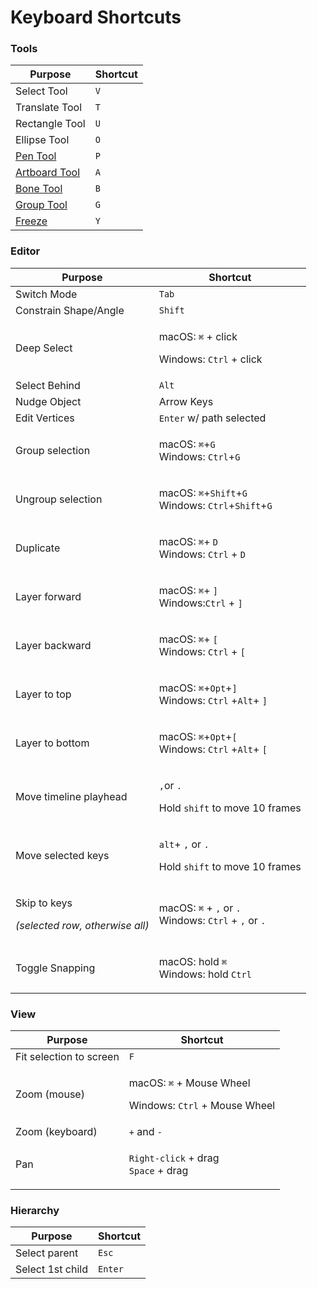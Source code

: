 # Keyboard Shortcuts

### Tools

| Purpose                                            | Shortcut |
| -------------------------------------------------- | -------- |
| Select Tool                                        | `V`      |
| Translate Tool                                     | `T`      |
| Rectangle Tool                                     | `U`      |
| Ellipse Tool                                       | `O`      |
| [Pen Tool](fundamentals/pen-tool/)                 | `P`      |
| [Artboard Tool](fundamentals/artboards.md)         | `A`      |
| [Bone Tool](manipulating-shapes/bones/)            | `B`      |
| [Group Tool](fundamentals/groups/)                 | `G`      |
| [Freeze](manipulating-shapes/origin-and-freeze.md) | `Y`      |

### **Editor**

| **Purpose**                                                             | Shortcut                                                                                                                            |
| ----------------------------------------------------------------------- | ----------------------------------------------------------------------------------------------------------------------------------- |
| Switch Mode                                                             | `Tab`                                                                                                                               |
| Constrain Shape/Angle                                                   | `Shift`                                                                                                                             |
| Deep Select                                                             | <p>macOS: <code>⌘</code> + click</p><p>Windows: <code>Ctrl</code> + click</p>                                                       |
| Select Behind                                                           | `Alt`                                                                                                                               |
| Nudge Object                                                            | Arrow Keys                                                                                                                          |
| Edit Vertices                                                           | `Enter` w/ path selected                                                                                                            |
| Group selection                                                         | <p>macOS: <code>⌘</code>+<code>G</code> <br>Windows: <code>Ctrl</code>+<code>G</code></p>                                           |
| Ungroup selection                                                       | <p>macOS: <code>⌘</code>+<code>Shift</code>+<code>G</code> <br>Windows: <code>Ctrl</code>+<code>Shift</code>+<code>G</code></p>     |
| Duplicate                                                               | <p>macOS: <code>⌘</code>+ <code>D</code> <br>Windows: <code>Ctrl</code> + <code>D</code></p>                                        |
| Layer forward                                                           | <p>macOS: <code>⌘</code>+ <code>]</code> <br>Windows:<code>Ctrl</code> + <code>]</code></p>                                         |
| Layer backward                                                          | <p>macOS: <code>⌘</code>+ <code>[</code> <br>Windows: <code>Ctrl</code> + <code>[</code></p>                                        |
| Layer to top                                                            | <p>macOS:  <code>⌘</code>+<code>Opt</code>+<code>]</code> <br>Windows: <code>Ctrl</code> +<code>Alt</code>+ <code>]</code></p>      |
| Layer to bottom                                                         | <p>macOS:  <code>⌘</code>+<code>Opt</code>+<code>[</code> <br>Windows: <code>Ctrl</code> +<code>Alt</code>+ <code>[</code></p>      |
| Move timeline playhead                                                  | <p><code>,</code>or <code>.</code> </p><p>Hold <code>shift</code> to move 10 frames</p>                                             |
| Move selected keys                                                      | <p><code>alt</code>+ <code>,</code> or <code>.</code> </p><p>Hold <code>shift</code> to move 10 frames</p>                          |
| <p>Skip to keys</p><p><em>(selected row, otherwise all)</em></p><p></p> | <p>macOS:  <code>⌘</code> + <code>,</code> or <code>.</code> <br>Windows: <code>Ctrl</code> + <code>,</code> or <code>.</code> </p> |
| Toggle Snapping                                                         | <p>macOS:  hold <code>⌘</code>  <br>Windows: hold <code>Ctrl</code> </p>                                                            |

### View

| Purpose                 | Shortcut                                                                                  |
| ----------------------- | ----------------------------------------------------------------------------------------- |
| Fit selection to screen | `F`                                                                                       |
| Zoom (mouse)            | <p>macOS: <code>⌘</code> + Mouse Wheel</p><p>Windows: <code>Ctrl</code> + Mouse Wheel</p> |
| Zoom (keyboard)         | `+` and `-`                                                                               |
| Pan                     | <p><code>Right-click</code> + drag<br><code>Space</code> + drag</p>                       |

### Hierarchy

| Purpose          | Shortcut |
| ---------------- | -------- |
| Select parent    | `Esc`    |
| Select 1st child | `Enter`  |
